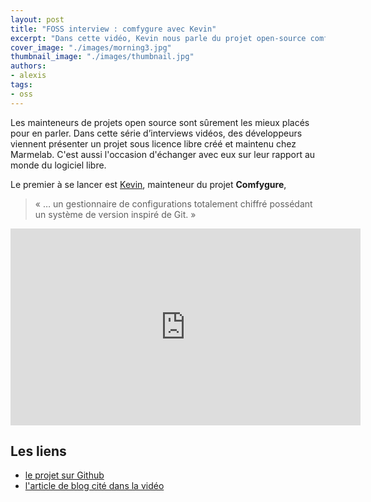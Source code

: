 ```yaml
---
layout: post
title: "FOSS interview : comfygure avec Kevin"
excerpt: "Dans cette vidéo, Kevin nous parle du projet open-source comfygure"
cover_image: "./images/morning3.jpg"
thumbnail_image: "./images/thumbnail.jpg"
authors:
- alexis
tags:
- oss
---
```


Les mainteneurs de projets open source sont sûrement les mieux placés pour en parler. Dans cette série d’interviews vidéos, des développeurs viennent présenter un projet sous licence libre créé et maintenu chez Marmelab. C'est aussi l'occasion d'échanger avec eux sur leur rapport au monde du logiciel libre.

Le premier à se lancer est [Kevin](https://twitter.com/kmaschta), mainteneur du projet **Comfygure**,

> « … un gestionnaire de configurations totalement chiffré possédant un système de version inspiré de Git. »

<iframe width="560" height="315" sandbox="allow-same-origin allow-scripts allow-popups" src="https://tube.caen.camp/videos/embed/8a53a0fa-dd95-44a1-aa03-5710542d331b?warningTitle=0" frameborder="0" allowfullscreen></iframe>

## Les liens

- [le projet sur Github](https://github.com/marmelab/comfygure)
- [l'article de blog cité dans la vidéo](https://marmelab.com/blog/2019/05/28/releasing-comfygure-1-0.html)